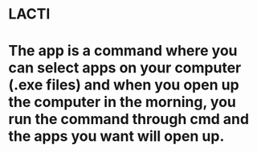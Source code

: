 # LACTI
# The app is a command where you can select apps on your computer (.exe files) and when you open up the computer in the morning, you run the command through cmd and the apps you want will open up.
